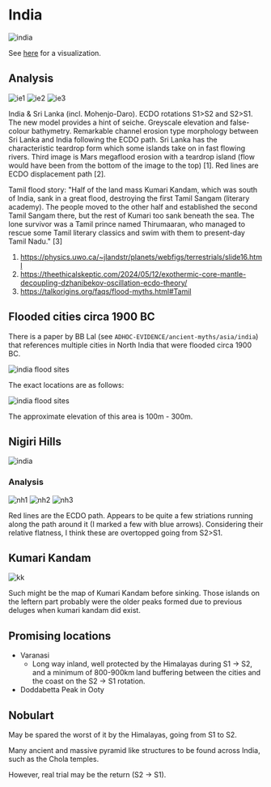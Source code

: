 # India

![india](img/india.png "india")

See [here](https://github.com/sovrynn/ecdo/tree/master/6-LITERATURE/nobulart) for a visualization.

## Analysis

![ie1](img/indiaerosion1.jpg "ie1")
![ie2](img/indiaerosion2.jpg "ie2")
![ie3](img/indiaerosion3.jpg "ie3")

India & Sri Lanka (incl. Mohenjo-Daro). ECDO rotations S1>S2 and S2>S1. The new model provides a hint of seiche. Greyscale elevation and false-colour bathymetry. Remarkable channel erosion type morphology between Sri Lanka and India following the ECDO path. Sri Lanka has the characteristic teardrop form which some islands take on in fast flowing rivers. Third image is Mars megaflood erosion with a teardrop island (flow would have been from the bottom of the image to the top) [1]. Red lines are ECDO displacement path [2].

Tamil flood story: "Half of the land mass Kumari Kandam, which was south of India, sank in a great flood, destroying the first Tamil Sangam (literary academy). The people moved to the other half and established the second Tamil Sangam there, but the rest of Kumari too sank beneath the sea. The lone survivor was a Tamil prince named Thirumaaran, who managed to rescue some Tamil literary classics and swim with them to present-day Tamil Nadu." [3]
1. https://physics.uwo.ca/~jlandstr/planets/webfigs/terrestrials/slide16.html
2. https://theethicalskeptic.com/2024/05/12/exothermic-core-mantle-decoupling-dzhanibekov-oscillation-ecdo-theory/
3. https://talkorigins.org/faqs/flood-myths.html#Tamil

## Flooded cities circa 1900 BC

There is a paper by BB Lal (see `ADHOC-EVIDENCE/ancient-myths/asia/india`) that references multiple cities in North India that were flooded circa 1900 BC.

![india flood sites](img/india-flood-sites-2.png "india flood sites")

The exact locations are as follows:

![india flood sites](img/india-flood-sites.png "india flood sites")

The approximate elevation of this area is 100m - 300m.

## Nigiri Hills

![india](img/nigiri.png "india")

### Analysis

![nh1](img/nigirihills1.jpg "nh1")
![nh2](img/nigirihills2.jpg "nh2")
![nh3](img/nigirihills3.jpg "nh3")

Red lines are the ECDO path. Appears to be quite a few striations running along the path around it (I marked a few with blue arrows). Considering their relative flatness, I think these are overtopped going from S2>S1.

## Kumari Kandam

![kk](img/kumari-kandam.jpg "kk")

Such might be the map of Kumari Kandam before sinking.
Those islands on the leftern part probably were the older peaks formed due to previous deluges when kumari kandam did exist.

## Promising locations

- Varanasi
	- Long way inland, well protected by the Himalayas during S1 -> S2, and a minimum of 800-900km land buffering between the cities and the coast on the S2 -> S1 rotation.
- Doddabetta Peak in Ooty

## Nobulart

May be spared the worst of it by the Himalayas, going from S1 to S2.

Many ancient and massive pyramid like structures to be found across India, such as the Chola temples.

However, real trial may be the return (S2 -> S1).
